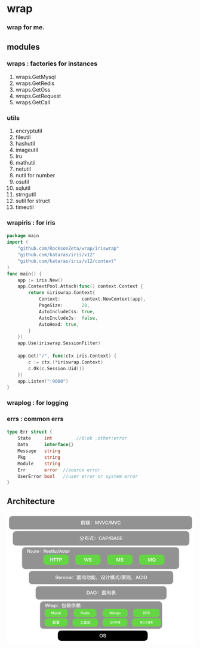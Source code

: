 # wrap

### wrap for me.

## modules 

### wraps : factories for instances
1. wraps.GetMysql 
2. wraps.GetRedis
3. wraps.GetOss
4. wraps.GetRequest
5. wraps.GetCall

### utils
1. encryptutil
2. fileutil
3. hashutil
4. imageutil
5. lru
6. mathutil
7. netutil
8. nutil for number
9. osutil
10. sqlutil
11. strngutil
12. sutil for struct
13. timeutil

### wrapiris : for iris
```go
package main
import (
	"github.com/RocksonZeta/wrap/iriswrap"
	"github.com/kataras/iris/v12"
	"github.com/kataras/iris/v12/context"
)
func main() {
	app := iris.New()
	app.ContextPool.Attach(func() context.Context {
		return &iriswrap.Context{
			Context:        context.NewContext(app),
			PageSize:       20,
			AutoIncludeCss: true,
			AutoIncludeJs:  false,
			AutoHead: true,
		}
	})
	app.Use(iriswrap.SessionFilter)

	app.Get("/", func(ctx iris.Context) {
		c := ctx.(*iriswrap.Context)
		c.Ok(c.Session.Uid())
	})
	app.Listen(":9000")
}

```

### wraplog : for logging

### errs : common errs
```go
type Err struct {
	State     int         //0:ok ,other:error
	Data      interface{} 
	Message   string      
	Pkg       string
	Module    string 
	Err       error  //source error
	UserError bool   //user error or system error
}
```

## Architecture
![Architecture](https://github.com/RocksonZeta/wrap/blob/master/arch.png)
